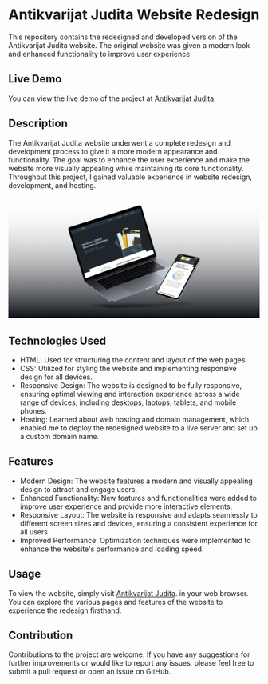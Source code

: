 # Antikvarijat Judita Website Redesign

This repository contains the redesigned and developed version of the Antikvarijat Judita website. The original website was given a modern look and enhanced functionality to improve user experience

## Live Demo

You can view the live demo of the project at [Antikvarijat Judita](http://www.antikvarijat-judita.hr/).

## Description

The Antikvarijat Judita website underwent a complete redesign and development process to give it a more modern appearance and functionality. The goal was to enhance the user experience and make the website more visually appealing while maintaining its core functionality. Throughout this project, I gained valuable experience in website redesign, development, and hosting.

![Alt Text](./assets/showcaseJudita.png)

## Technologies Used

- HTML: Used for structuring the content and layout of the web pages.
- CSS: Utilized for styling the website and implementing responsive design for all devices.
- Responsive Design: The website is designed to be fully responsive, ensuring optimal viewing and interaction experience across a wide range of devices, including desktops, laptops, tablets, and mobile phones.
- Hosting: Learned about web hosting and domain management, which enabled me to deploy the redesigned website to a live server and set up a custom domain name.

## Features

- Modern Design: The website features a modern and visually appealing design to attract and engage users.
- Enhanced Functionality: New features and functionalities were added to improve user experience and provide more interactive elements.
- Responsive Layout: The website is responsive and adapts seamlessly to different screen sizes and devices, ensuring a consistent experience for all users.
- Improved Performance: Optimization techniques were implemented to enhance the website's performance and loading speed.

## Usage

To view the website, simply visit [Antikvarijat Judita](http://www.antikvarijat-judita.hr/). in your web browser. You can explore the various pages and features of the website to experience the redesign firsthand.

## Contribution

Contributions to the project are welcome. If you have any suggestions for further improvements or would like to report any issues, please feel free to submit a pull request or open an issue on GitHub.

